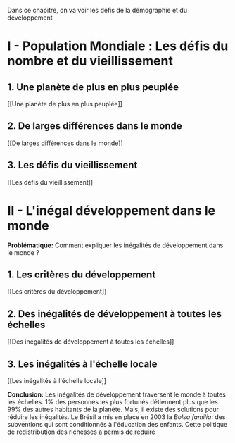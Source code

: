 Dans ce chapitre, on va voir les défis de la démographie et du développement
# I - Population Mondiale : Les défis du nombre et du vieillissement
## 1. Une planète de plus en plus peuplée

[[Une planète de plus en plus peuplée]]
## 2. De larges différences dans le monde

[[De larges différences dans le monde]]
## 3. Les défis du vieillissement

[[Les défis du vieillissement]]
# II - L'inégal développement dans le monde

**Problématique:** Comment expliquer les inégalités de développement dans le monde ?
## 1. Les critères du développement

[[Les critères du développement]]
## 2. Des inégalités de développement à toutes les échelles

[[Des inégalités de développement à toutes les échelles]]
## 3. Les inégalités à l'échelle locale

[[Les inégalités à l'échelle locale]]

**Conclusion:**
Les inégalités de développement traversent le monde à toutes les échelles. 1% des personnes les plus fortunés détiennent plus que les 99% des autres habitants de la planète.
Mais, il existe des solutions pour réduire les inégalités. Le Brésil a mis en place en 2003 la *Bolsa familia*: des subventions qui sont conditionnés à l'éducation des enfants. Cette politique de redistribution des richesses a permis de réduire